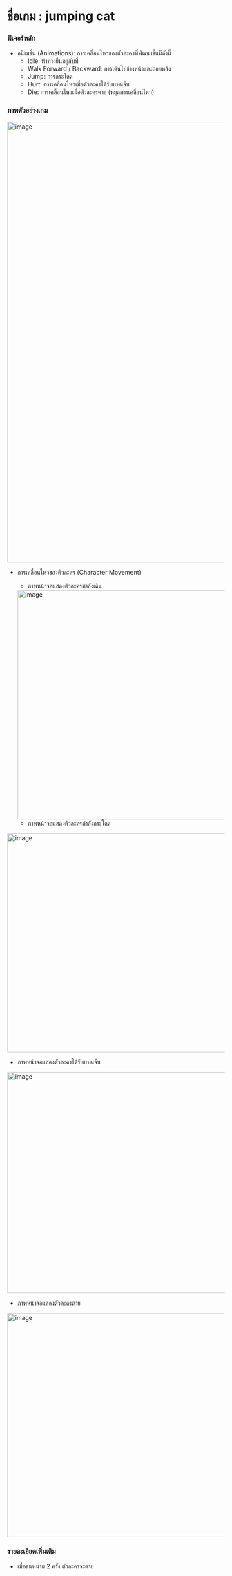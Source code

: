 # ชื่อเกม : jumping cat
### ฟีเจอร์หลัก
- อนิเมชั่น (Animations): การเคลื่อนไหวของตัวละครที่พัฒนาขึ้นมีดังนี้
  - Idle: ท่าทางยืนอยู่กับที่
  - Walk Forward / Backward: การเดินไปข้างหน้าและถอยหลัง
  - Jump: การกระโดด
  - Hurt: การเคลื่อนไหวเมื่อตัวละครได้รับบาดเจ็บ
  - Die: การเคลื่อนไหวเมื่อตัวละครตาย (หยุดการเคลื่อนไหว)

### ภาพตัวอย่างเกม


<img width="1411" height="1019" alt="image" src="https://github.com/user-attachments/assets/76642063-4539-483a-8ef0-6f0872692fe8" />

- การเคลื่อนไหวของตัวละคร (Character Movement)
  - ภาพหน้าจอแสดงตัวละครกำลังเดิน
  <img width="1073" height="531" alt="image" src="https://github.com/user-attachments/assets/86fb4809-0976-4e46-b65c-8e66aae0cfab" />

  - ภาพหน้าจอแสดงตัวละครกำลังกระโดด
 <img width="1113" height="506" alt="image" src="https://github.com/user-attachments/assets/b84bd848-fafa-4828-aa7f-2983b41c48e7" />

  - ภาพหน้าจอแสดงตัวละครได้รับบาดเจ็บ
<img width="1071" height="512" alt="image" src="https://github.com/user-attachments/assets/40279dc0-f04b-426f-ade4-11fe0e2da7bb" />

  - ภาพหน้าจอแสดงตัวละครตาย
<img width="1079" height="518" alt="image" src="https://github.com/user-attachments/assets/40abd608-db70-425e-b059-cdf0768722fd" />


### รายละเอียดเพิ่มเติม
- เมื่อชนหนาม 2 ครั้ง ตัวละครจะตาย


